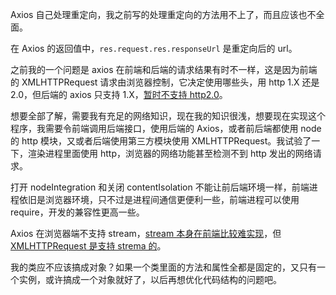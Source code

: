 Axios 自己处理重定向，我之前写的处理重定向的方法用不上了，而且应该也不全面。

在 Axios 的返回值中，`res.request.res.responseUrl` 是重定向后的 url。

之前我的一个问题是 axios 在前端和后端的请求结果有时不一样，这是因为前端的 XMLHTTPRequest 请求由浏览器控制，它决定使用哪些头，用 http 1.X 还是 2.0，但后端的 axios 只支持 1.X，[暂时不支持 http2.0](https://github.com/axios/axios/issues/1175)。

想要全部了解，需要我有充足的网络知识，现在我的知识很浅，想要现在实现这个程序，我需要令前端调用后端接口，使用后端的 Axios，或者前后端都使用 node 的 http 模块，又或者后端使用第三方模块使用 XMLHTTPRequest。我试验了一下，渲染进程里面使用 http，浏览器的网络功能甚至检测不到 http 发出的网络请求。

打开 nodeIntegration 和关闭 contentIsolation 不能让前后端环境一样，前端进程依旧是浏览器环境，只不过是进程间通信更便利一些，前端进程可以使用 require，开发的兼容性更高一些。

Axios 在浏览器端不支持 stream，[stream 本身在前端比较难实现](https://github.com/axios/axios/issues/479)，但 [XMLHTTPRequest 是支持 strema 的](https://developer.mozilla.org/en-US/docs/Web/API/XMLHttpRequest/readyState)。

我的类应不应该搞成对象？如果一个类里面的方法和属性全都是固定的，又只有一个实例，或许搞成一个对象就好了，以后再想优化代码结构的问题吧。